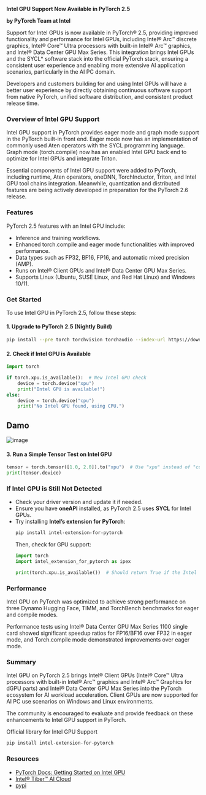 **Intel GPU Support Now Available in PyTorch 2.5**

**by PyTorch Team at Intel**

Support for Intel GPUs is now available in PyTorch® 2.5, providing improved functionality and performance for Intel GPUs, including Intel® Arc™ discrete graphics, Intel® Core™ Ultra processors with built-in Intel® Arc™ graphics, and Intel® Data Center GPU Max Series. This integration brings Intel GPUs and the SYCL\* software stack into the official PyTorch stack, ensuring a consistent user experience and enabling more extensive AI application scenarios, particularly in the AI PC domain.

Developers and customers building for and using Intel GPUs will have a better user experience by directly obtaining continuous software support from native PyTorch, unified software distribution, and consistent product release time.

### Overview of Intel GPU Support

Intel GPU support in PyTorch provides eager mode and graph mode support in the PyTorch built-in front end. Eager mode now has an implementation of commonly used Aten operators with the SYCL programming language. Graph mode (torch.compile) now has an enabled Intel GPU back end to optimize for Intel GPUs and integrate Triton.

Essential components of Intel GPU support were added to PyTorch, including runtime, Aten operators, oneDNN, TorchInductor, Triton, and Intel GPU tool chains integration. Meanwhile, quantization and distributed features are being actively developed in preparation for the PyTorch 2.6 release.

### Features

PyTorch 2.5 features with an Intel GPU include:

- Inference and training workflows.
- Enhanced torch.compile and eager mode functionalities with improved performance.
- Data types such as FP32, BF16, FP16, and automatic mixed precision (AMP).
- Runs on Intel® Client GPUs and Intel® Data Center GPU Max Series.
- Supports Linux (Ubuntu, SUSE Linux, and Red Hat Linux) and Windows 10/11.

### Get Started

To use Intel GPU in PyTorch 2.5, follow these steps:

#### **1. Upgrade to PyTorch 2.5 (Nightly Build)**

```bash
pip install --pre torch torchvision torchaudio --index-url https://download.pytorch.org/whl/nightly
```

#### **2. Check if Intel GPU is Available**

```python
import torch

if torch.xpu.is_available():  # New Intel GPU check
    device = torch.device("xpu")
    print("Intel GPU is available!")
else:
    device = torch.device("cpu")
    print("No Intel GPU found, using CPU.")
```
## Damo
![image](https://github.com/user-attachments/assets/d3ded7f3-7f1a-4a6d-a7e9-48568be09290)

#### **3. Run a Simple Tensor Test on Intel GPU**

```python
tensor = torch.tensor([1.0, 2.0]).to("xpu")  # Use "xpu" instead of "cuda"
print(tensor.device)
```

### **If Intel GPU is Still Not Detected**

- Check your driver version and update it if needed.
- Ensure you have **oneAPI** installed, as PyTorch 2.5 uses **SYCL** for Intel GPUs.
- Try installing **Intel’s extension for PyTorch**:
  ```bash
  pip install intel-extension-for-pytorch
  ```
  Then, check for GPU support:
  ```python
  import torch
  import intel_extension_for_pytorch as ipex

  print(torch.xpu.is_available())  # Should return True if the Intel GPU is detected
  ```

### **Performance**

Intel GPU on PyTorch was optimized to achieve strong performance on three Dynamo Hugging Face, TIMM, and TorchBench benchmarks for eager and compile modes.

Performance tests using Intel® Data Center GPU Max Series 1100 single card showed significant speedup ratios for FP16/BF16 over FP32 in eager mode, and Torch.compile mode demonstrated improvements over eager mode.

### **Summary**

Intel GPU on PyTorch 2.5 brings Intel® Client GPUs (Intel® Core™ Ultra processors with built-in Intel® Arc™ graphics and Intel® Arc™ Graphics for dGPU parts) and Intel® Data Center GPU Max Series into the PyTorch ecosystem for AI workload acceleration. Client GPUs are now supported for AI PC use scenarios on Windows and Linux environments.

The community is encouraged to evaluate and provide feedback on these enhancements to Intel GPU support in PyTorch.

Official library for Intel GPU Support
```bash
pip install intel-extension-for-pytorch
```
### Resources
- [PyTorch Docs: Getting Started on Intel GPU](https://pytorch.org/blog/intel-gpu-support-pytorch-2-5/)
- [Intel® Tiber™ AI Cloud](https://www.intel.com/content/www/us/en/developer/tools/tiber/ai-cloud.html)
- [pypi](https://pypi.org/project/intel-extension-for-pytorch/)


